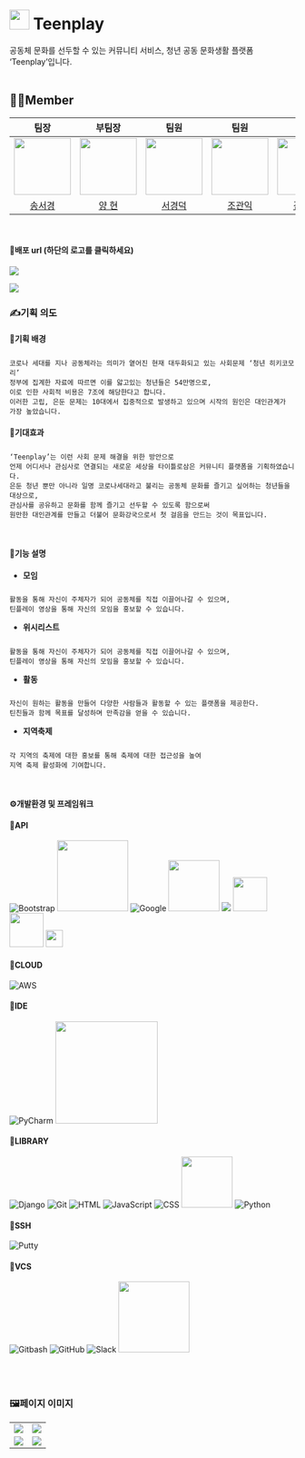 # <img src="https://github.com/team-teenplay/teenplay_server/assets/156397974/10dfb0a8-62c1-412f-bc78-fd415191e84c" width="35"> Teenplay
<div style="font-weight: 600 font-size: 20px">
공동체 문화를 선두할 수 있는 커뮤니티 서비스, 청년 공동 문화생활 플랫폼 ‘Teenplay’입니다.
</div>
<br>

## 🧑‍🎓Member

|팀장|부팀장|팀원|팀원|팀원|팀원|
| :-: | :-: | :-: | :-: | :-: | :-: |
| <img src="https://github.com/team-teenplay/teenplay_server/assets/156397974/77665cfa-6e1f-4149-8af6-ef46c7d2fe49" width="100"> |<img src="https://github.com/team-teenplay/teenplay_server/assets/156397974/fdb47415-4a86-4f79-9313-e101ed2163a6" width="100"> |<img src="https://github.com/team-teenplay/teenplay_server/assets/156397974/f857823d-3ed0-4ca2-92a3-7bad5b14c15f" width="100"> |<img src="https://github.com/team-teenplay/teenplay_server/assets/156397974/7fa02f71-1ddf-4627-9c2d-8d174c5e2918" width="100">|<img src="https://github.com/team-teenplay/teenplay_server/assets/156397974/f4b3f1ca-7b65-47fb-ac7e-a51029ec5d95" width="100">|<img src="https://github.com/team-teenplay/teenplay_server/assets/156397974/48dfb964-022e-4f86-bc33-618714828032" width="100">|
|[송서경](https://github.com/songseogyeong)|[양 현](https://github.com/hyuncoding)|[서경덕](https://github.com/gyoungDeok-Seo)|[조관익](https://github.com/GwanIkCho)|[김규산](https://github.com/kimgusan)|[박지원](https://github.com/j-iwon)|
<br>

#### 🧷배포 url (하단의 로고를 클릭하세요)

<a href="http://teenplay.shop/"><img src="https://github.com/team-teenplay/teenplay_server/assets/156397974/f9e554d3-2476-4ed7-8791-4a146e67cf07"/></a>

<a href="http://teenplay.shop/"><img src="https://img.shields.io/badge/Teenplay-EE0000?style=for-the-badge&logo=paypal&logoColor=white"/></a>
<br>

### ✍️기획 의도

#### 🔗기획 배경
#####

    코로나 세대를 지나 공동체라는 의미가 옅어진 현재 대두화되고 있는 사회문제 ‘청년 히키코모리’
    정부에 집계한 자료에 따르면 이를 앓고있는 청년들은 54만명으로,
    이로 인한 사회적 비용은 7조에 해당한다고 합니다.
    이러한 고립, 은둔 문제는 10대에서 집중적으로 발생하고 있으며 시작의 원인은 대인관계가 가장 높았습니다.

#### 🔗기대효과
#####

    ‘Teenplay’는 이런 사회 문제 해결을 위한 방안으로
    언제 어디서나 관심사로 연결되는 새로운 세상을 타이틀로삼은 커뮤니티 플랫폼을 기획하였습니다.
    은둔 청년 뿐만 아니라 일명 코로나세대라고 불리는 공동체 문화를 즐기고 싶어하는 청년들을 대상으로,
    관심사를 공유하고 문화를 함께 즐기고 선두할 수 있도록 함으로써
    원만한 대인관계를 만들고 더불어 문화강국으로서 첫 걸음을 만드는 것이 목표입니다.
<br>

#### 🔗기능 설명
- **모임**
#####
    활동을 통해 자신이 주체자가 되어 공동체를 직접 이끌어나갈 수 있으며,
    틴플레이 영상을 통해 자신의 모임을 홍보할 수 있습니다.

- **위시리스트**
#####
    활동을 통해 자신이 주체자가 되어 공동체를 직접 이끌어나갈 수 있으며,
    틴플레이 영상을 통해 자신의 모임을 홍보할 수 있습니다.

- **활동**
#####
    자신이 원하는 활동을 만들어 다양한 사람들과 활동할 수 있는 플랫폼을 제공한다.
    틴친들과 함께 목표를 달성하며 만족감을 얻을 수 있습니다.

- **지역축제**
#####
    각 지역의 축제에 대한 홍보를 통해 축제에 대한 접근성을 높여
    지역 축제 활성화에 기여합니다.
<br>


#### ⚙️개발환경 및 프레임워크
#### 📖API
![Bootstrap](https://img.shields.io/badge/bootstrap-%23563D7C.svg?style=for-the-badge&logo=bootstrap&logoColor=white)
<img src="https://github.com/team-teenplay/teenplay_server/assets/156397974/fe0c3bff-5ebb-4a12-aced-81d8c855ebc2" width="125">
![Google](https://img.shields.io/badge/google-4285F4?style=for-the-badge&logo=google&logoColor=white)
<img src="https://github.com/team-teenplay/teenplay_server/assets/156397974/ab3e09e7-2301-4437-a845-28ad3491bff2" width="90">
<img src="https://img.shields.io/badge/naverLogin-6DB33F?style=for-the-badge&logo=naver&logoColor=white"> 
<img src="https://github.com/team-teenplay/teenplay_server/assets/156397974/d7ef5697-a421-40c8-9933-da7bedbd4481" width="60">
<img src="https://github.com/team-teenplay/teenplay_server/assets/156397974/aeb1c8fc-f0b2-4574-8ef2-54cb779ee276" width="60">
<img src="https://github.com/team-teenplay/teenplay_server/assets/156397974/597952e6-c4f4-430b-9c40-7930f8262085" width="30">
<br>
#### 📖CLOUD
![AWS](https://img.shields.io/badge/AWS-%23FF9900.svg?style=for-the-badge&logo=amazon-aws&logoColor=white)
<br>
#### 📖IDE
![PyCharm](https://img.shields.io/badge/pycharm-143?style=for-the-badge&logo=pycharm&logoColor=black&color=black&labelColor=green)
<img src="https://img.shields.io/badge/Visual Studio Code-007ACC.svg?style=round-square&logo=Visual Studio Code&logoColor=white" width="180">
<br>
#### 📖LIBRARY
![Django](https://img.shields.io/badge/django-%23092E20.svg?style=for-the-badge&logo=django&logoColor=white)
![Git](https://img.shields.io/badge/git-%23F05033.svg?style=for-the-badge&logo=git&logoColor=white)
![HTML](https://img.shields.io/badge/html-%23E34F26.svg?style=for-the-badge&logo=html5&logoColor=white)
![JavaScript](https://img.shields.io/badge/javascript-%23323330.svg?style=for-the-badge&logo=javascript&logoColor=%23F7DF1E)
![CSS](https://img.shields.io/badge/css-%231572B6.svg?style=for-the-badge&logo=css3&logoColor=white)
<img src="https://img.shields.io/badge/MySQL-%2300f.svg?style=round-square&logo=mysql&logoColor=white" width="90">
![Python](https://img.shields.io/badge/python-3670A0?style=for-the-badge&logo=python&logoColor=ffdd54)
<br>
#### 📖SSH
![Putty](https://img.shields.io/badge/putty-0D96F6?style=for-the-badge&logo=sahibinden&logoColor=white)
<br>
#### 📖VCS
![Gitbash](https://img.shields.io/badge/gitbash-%23F05033.svg?style=for-the-badge&logo=git&logoColor=white)
![GitHub](https://img.shields.io/badge/github-%23121011.svg?style=for-the-badge&logo=github&logoColor=white)
![Slack](https://img.shields.io/badge/Slack-C71D23?style=for-the-badge&logo=slack&logoColor=white)
<img src="https://img.shields.io/badge/Sourcetree-0052CC.svg?style=round-square&logo=Sourcetree&logoColor=white" width="125">
<br>
<br>
<br>
<br>
### 🖼️페이지 이미지

<table style="text-align: center">
  <tr>
      <td><img src="https://github.com/team-teenplay/teenplay_server/assets/156397974/27a29e57-5616-4230-9068-069587a95ce7"/></td>
      <td><img src="https://github.com/team-teenplay/teenplay_server/assets/156397974/5f8193d6-268d-4b4c-b8eb-ca400c7b8d8a"/></td>
  </tr>
  <tr>
      <td><img src="https://github.com/team-teenplay/teenplay_server/assets/156397974/27a29e57-5616-4230-9068-069587a95ce7"/></td>
      <td><img src="https://github.com/team-teenplay/teenplay_server/assets/156397974/5f8193d6-268d-4b4c-b8eb-ca400c7b8d8a"/></td>
  </tr>
</table>
<br>
